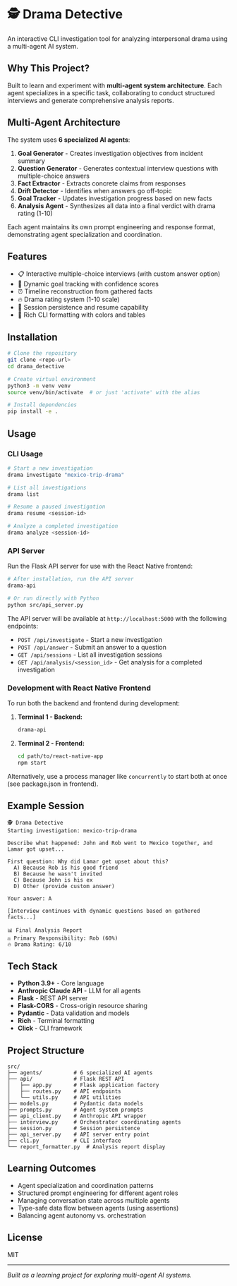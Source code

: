 # 🕵️ Drama Detective

An interactive CLI investigation tool for analyzing interpersonal drama using a multi-agent AI system.

## Why This Project?

Built to learn and experiment with **multi-agent system architecture**. Each agent specializes in a specific task, collaborating to conduct structured interviews and generate comprehensive analysis reports.

## Multi-Agent Architecture

The system uses **6 specialized AI agents**:

1. **Goal Generator** - Creates investigation objectives from incident summary
2. **Question Generator** - Generates contextual interview questions with multiple-choice answers
3. **Fact Extractor** - Extracts concrete claims from responses
4. **Drift Detector** - Identifies when answers go off-topic
5. **Goal Tracker** - Updates investigation progress based on new facts
6. **Analysis Agent** - Synthesizes all data into a final verdict with drama rating (1-10)

Each agent maintains its own prompt engineering and response format, demonstrating agent specialization and coordination.

## Features

- 📋 Interactive multiple-choice interviews (with custom answer option)
- 🎯 Dynamic goal tracking with confidence scores
- ⏰ Timeline reconstruction from gathered facts
- 🔥 Drama rating system (1-10 scale)
- 💾 Session persistence and resume capability
- 🎨 Rich CLI formatting with colors and tables

## Installation

```bash
# Clone the repository
git clone <repo-url>
cd drama_detective

# Create virtual environment
python3 -m venv venv
source venv/bin/activate  # or just 'activate' with the alias

# Install dependencies
pip install -e .
```

## Usage

### CLI Usage

```bash
# Start a new investigation
drama investigate "mexico-trip-drama"

# List all investigations
drama list

# Resume a paused investigation
drama resume <session-id>

# Analyze a completed investigation
drama analyze <session-id>
```

### API Server

Run the Flask API server for use with the React Native frontend:

```bash
# After installation, run the API server
drama-api

# Or run directly with Python
python src/api_server.py
```

The API server will be available at `http://localhost:5000` with the following endpoints:
- `POST /api/investigate` - Start a new investigation
- `POST /api/answer` - Submit an answer to a question
- `GET /api/sessions` - List all investigation sessions
- `GET /api/analysis/<session_id>` - Get analysis for a completed investigation

### Development with React Native Frontend

To run both the backend and frontend during development:

1. **Terminal 1 - Backend:**
   ```bash
   drama-api
   ```

2. **Terminal 2 - Frontend:**
   ```bash
   cd path/to/react-native-app
   npm start
   ```

Alternatively, use a process manager like `concurrently` to start both at once (see package.json in frontend).

## Example Session

```
🕵️ Drama Detective
Starting investigation: mexico-trip-drama

Describe what happened: John and Rob went to Mexico together, and Lamar got upset...

First question: Why did Lamar get upset about this?
  A) Because Rob is his good friend
  B) Because he wasn't invited
  C) Because John is his ex
  D) Other (provide custom answer)

Your answer: A

[Interview continues with dynamic questions based on gathered facts...]

📊 Final Analysis Report
⚖️ Primary Responsibility: Rob (60%)
🔥 Drama Rating: 6/10
```

## Tech Stack

- **Python 3.9+** - Core language
- **Anthropic Claude API** - LLM for all agents
- **Flask** - REST API server
- **Flask-CORS** - Cross-origin resource sharing
- **Pydantic** - Data validation and models
- **Rich** - Terminal formatting
- **Click** - CLI framework

## Project Structure

```
src/
├── agents/          # 6 specialized AI agents
├── api/             # Flask REST API
│   ├── app.py       # Flask application factory
│   ├── routes.py    # API endpoints
│   └── utils.py     # API utilities
├── models.py        # Pydantic data models
├── prompts.py       # Agent system prompts
├── api_client.py    # Anthropic API wrapper
├── interview.py     # Orchestrator coordinating agents
├── session.py       # Session persistence
├── api_server.py    # API server entry point
├── cli.py           # CLI interface
└── report_formatter.py  # Analysis report display
```

## Learning Outcomes

- Agent specialization and coordination patterns
- Structured prompt engineering for different agent roles
- Managing conversation state across multiple agents
- Type-safe data flow between agents (using assertions)
- Balancing agent autonomy vs. orchestration

## License

MIT

---

*Built as a learning project for exploring multi-agent AI systems.*